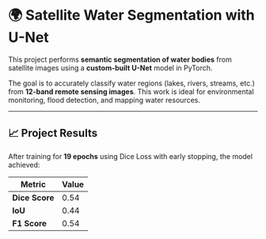 # 🌍 Satellite Water Segmentation with U-Net

This project performs **semantic segmentation of water bodies** from satellite images using a **custom-built U-Net** model in PyTorch.

The goal is to accurately classify water regions (lakes, rivers, streams, etc.) from **12-band remote sensing images**. This work is ideal for environmental monitoring, flood detection, and mapping water resources.

---

## 📈 Project Results

After training for **19 epochs** using Dice Loss with early stopping, the model achieved:

| Metric         | Value   |
|----------------|---------|
| **Dice Score** | 0.54    |
| **IoU**        | 0.44    |
| **F1 Score**   | 0.54    |




